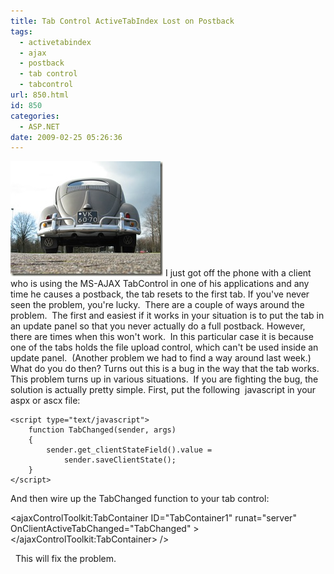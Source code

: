 ```yaml
---
title: Tab Control ActiveTabIndex Lost on Postback
tags:
  - activetabindex
  - ajax
  - postback
  - tab control
  - tabcontrol
url: 850.html
id: 850
categories:
  - ASP.NET
date: 2009-02-25 05:26:36
---
```


![tran-land-01](/uploads/2009/02/tran-land-01.jpg) I just got off the phone with a client who is using the MS-AJAX TabControl in one of his applications and any time he causes a postback, the tab resets to the first tab. If you've never seen the problem, you're lucky.  There are a couple of ways around the problem.  The first and easiest if it works in your situation is to put the tab in an update panel so that you never actually do a full postback. However, there are times when this won't work.  In this particular case it is because one of the tabs holds the file upload control, which can't be used inside an update panel.  (Another problem we had to find a way around last week.) What do you do then? Turns out this is a bug in the way that the tab works.  This problem turns up in various situations.  If you are fighting the bug, the solution is actually pretty simple. First, put the following  javascript in your aspx or ascx file:

    <script type="text/javascript">
        function TabChanged(sender, args)
        {
            sender.get_clientStateField().value =
                sender.saveClientState();
        }
    </script> 

And then wire up the TabChanged function to your tab control:

<ajaxControlToolkit:TabContainer ID="TabContainer1" runat="server" OnClientActiveTabChanged="TabChanged" >
</ajaxControlToolkit:TabContainer\> />

  This will fix the problem.
